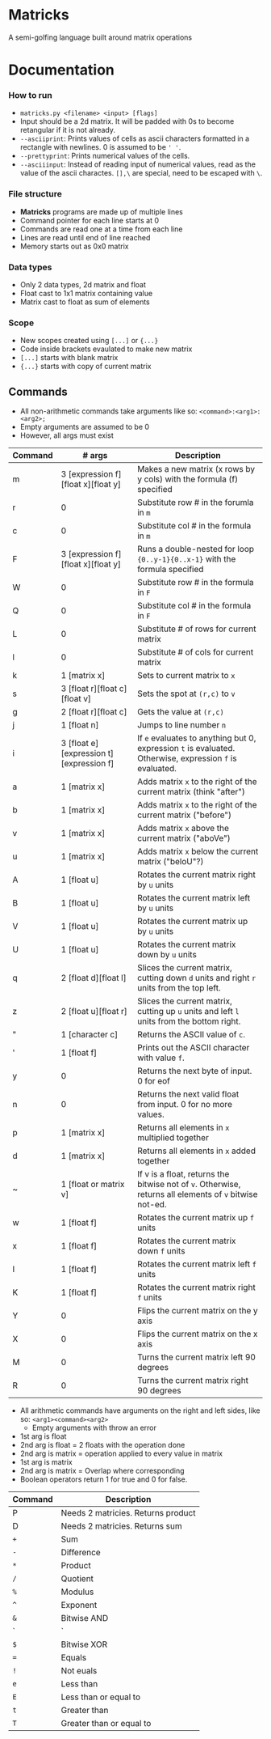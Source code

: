 # Matricks
A semi-golfing language built around matrix operations

# Documentation
### How to run
 * `matricks.py <filename> <input> [flags]`
  * Input should be a 2d matrix. It will be padded with 0s to become retangular if it is not already.
  * `--asciiprint`: Prints values of cells as ascii characters formatted in a rectangle with newlines. 0 is assumed to be `' '`.
  * `--prettyprint`: Prints numerical values of the cells.
  * `--asciiinput`: Instead of reading input of numerical values, read as the value of the ascii charactes. `[],\` are special, need to be escaped with `\`.

### File structure
* **Matricks** programs are made up of multiple lines
* Command pointer for each line starts at 0
* Commands are read one at a time from each line
* Lines are read until end of line reached
* Memory starts out as 0x0 matrix

### Data types
 * Only 2 data types, 2d matrix and float
 * Float cast to 1x1 matrix containing value
 * Matrix cast to float as sum of elements

### Scope
 * New scopes created using `[...]` or `{...}`
 * Code inside brackets evaulated to make new matrix
 * `[...]` starts with blank matrix
 * `{...}` starts with copy of current matrix

## Commands
 * All non-arithmetic commands take arguments like so: `<command>:<arg1>:<arg2>;`
  * Empty arguments are assumed to be 0
  * However, all args must exist

| Command  | # args | Description  |
|---|---|---|
| m  |  3 [expression f][float x][float y] | Makes a new matrix (x rows by y cols) with the formula (f) specified  |
| r  |  0 | Substitute row # in the forumla in `m` |
| c  |  0 | Substitute col # in the formula in `m`  |
| F  |  3 [expression f][float x][float y] | Runs a double-nested for loop `{0..y-1}{0..x-1}` with the formula specified |
| W  |  0 | Substitute row # in the formula in `F` |
| Q  |  0 | Substitute col # in the formula in `F` |
| L  |  0 | Substitute # of rows for current matrix  |
| l  |  0 | Substitute # of cols for current matrix  |
| k  |  1 [matrix x] | Sets to current matrix to `x`  |
| s  |  3 [float r][float c][float v] |  Sets the spot at `(r,c)` to `v` |
| g  |  2 [float r][float c] |  Gets the value at `(r,c)` |
| j  |  1 [float n] | Jumps to line number `n`  |
| i  |  3 [float e][expression t][expression f] | If `e` evaluates to anything but 0, expression `t` is evaluated. Otherwise, expression `f` is evaluated.  |
| a  |  1 [matrix x] |  Adds matrix `x` to the right of the current matrix (think "after") |
| b  |  1 [matrix x] |  Adds matrix `x` to the right of the current matrix ("before")|
| v  |  1 [matrix x] |  Adds matrix `x` above the current matrix ("aboVe")|
| u  |  1 [matrix x] |  Adds matrix `x` below the current matrix ("beloU"?)|
| A  |  1 [float u] | Rotates the current matrix right by `u` units  |
| B  |  1 [float u] | Rotates the current matrix left by `u` units  |
| V  |  1 [float u] | Rotates the current matrix up by `u` units  |
| U  |  1 [float u] | Rotates the current matrix down by `u` units  |
| q  |  2 [float d][float l] |  Slices the current matrix, cutting down `d` units and right `r` units from the top left. |
| z  |  2 [float u][float r] |  Slices the current matrix, cutting up `u` units and left `l` units from the bottom right. |
| "  |  1 [character c] | Returns the ASCII value of `c`.  |
| '  |  1 [float f] | Prints out the ASCII character with value `f`.  |
| y  | 0 |  Returns the next byte of input. 0 for eof |
| n  | 0 | Returns the next valid float from input. 0 for no more values. |
| p  | 1 [matrix x] | Returns all elements in `x` multiplied together |
| d  | 1 [matrix x] | Returns all elements in `x` added together |
| ~  | 1 [float or matrix v] | If v is a float, returns the bitwise not of `v`. Otherwise, returns all elements of `v` bitwise not-ed. |
| w  | 1 [float f] | Rotates the current matrix up `f` units |
| x  | 1 [float f] | Rotates the current matrix down `f` units |
| I  | 1 [float f] | Rotates the current matrix left `f` units |
| K  | 1 [float f] | Rotates the current matrix right `f` units |
| Y  | 0  | Flips the current matrix on the y axis |
| X  | 0  | Flips the current matrix on the x axis |
| M  | 0  | Turns the current matrix left 90 degrees |
| R  | 0  | Turns the current matrix right 90 degrees |

* All arithmetic commands have arguments on the right and left sides, like so: `<arg1><command><arg2>`
  * Empty arguments with throw an error
* 1st arg is float
 * 2nd arg is float = 2 floats with the operation done
 * 2nd arg is matrix = operation applied to every value in matrix
* 1st arg is matrix
 * 2nd arg is matrix = Overlap where corresponding
* Boolean operators return 1 for true and 0 for false.
  
|  Command |  Description |
|---|---|
| P  |  Needs 2 matricies. Returns product |
| D  |  Needs 2 matricies. Returns sum |
| `+`  |  Sum |
| `-`  |  Difference |
| `*`  |  Product |
| `/`  |  Quotient |
| `%`  |  Modulus |
| `^`  |  Exponent |
| `&`  |  Bitwise AND |
| `|`  |  Bitwise OR |
| `$`  |  Bitwise XOR |
| `=`  |  Equals |
| `!`  |  Not euals |
| `e`  |  Less than |
| `E`  |  Less than or equal to |
| `t`  |  Greater than |
| `T`  |  Greater than or equal to |
